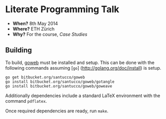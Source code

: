 Literate Programming Talk
=========================

* **When?**	8th May 2014
* **Where?**	ETH Zürich
* **Why?**	For the course, *Case Studies*

Building
--------

To build, [goweb](https://bitbucket.org/santucco/goweb) must be installed and
setup. This can be done with the following commands assuming [`go`]
(http://golang.org/doc/install) is setup.

	go get bitbucket.org/santucco/goweb
	go install bitbucket.org/santucco/goweb/gotangle
	go install bitbucket.org/santucco/goweb/goweave

Additionally dependencies include a standard LaTeX environment with the command
`pdflatex`.

Once required dependencies are ready, run `make`.
